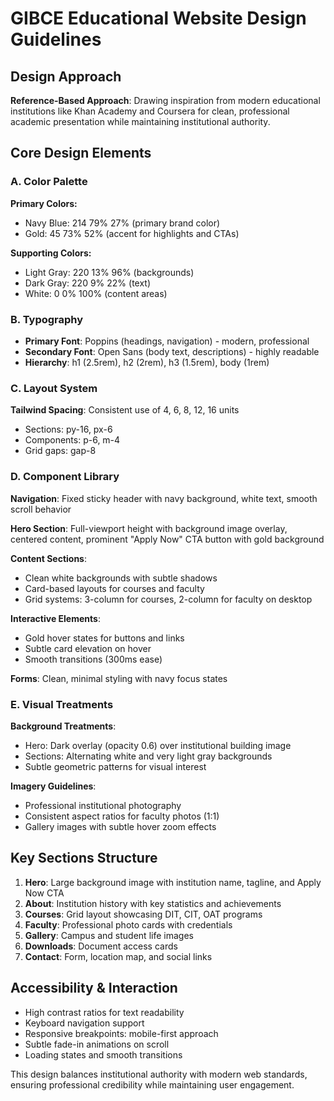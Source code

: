 # GIBCE Educational Website Design Guidelines

## Design Approach
**Reference-Based Approach**: Drawing inspiration from modern educational institutions like Khan Academy and Coursera for clean, professional academic presentation while maintaining institutional authority.

## Core Design Elements

### A. Color Palette
**Primary Colors:**
- Navy Blue: 214 79% 27% (primary brand color)
- Gold: 45 73% 52% (accent for highlights and CTAs)

**Supporting Colors:**
- Light Gray: 220 13% 96% (backgrounds)
- Dark Gray: 220 9% 22% (text)
- White: 0 0% 100% (content areas)

### B. Typography
- **Primary Font**: Poppins (headings, navigation) - modern, professional
- **Secondary Font**: Open Sans (body text, descriptions) - highly readable
- **Hierarchy**: h1 (2.5rem), h2 (2rem), h3 (1.5rem), body (1rem)

### C. Layout System
**Tailwind Spacing**: Consistent use of 4, 6, 8, 12, 16 units
- Sections: py-16, px-6
- Components: p-6, m-4
- Grid gaps: gap-8

### D. Component Library

**Navigation**: Fixed sticky header with navy background, white text, smooth scroll behavior

**Hero Section**: Full-viewport height with background image overlay, centered content, prominent "Apply Now" CTA button with gold background

**Content Sections**: 
- Clean white backgrounds with subtle shadows
- Card-based layouts for courses and faculty
- Grid systems: 3-column for courses, 2-column for faculty on desktop

**Interactive Elements**:
- Gold hover states for buttons and links
- Subtle card elevation on hover
- Smooth transitions (300ms ease)

**Forms**: Clean, minimal styling with navy focus states

### E. Visual Treatments

**Background Treatments**: 
- Hero: Dark overlay (opacity 0.6) over institutional building image
- Sections: Alternating white and very light gray backgrounds
- Subtle geometric patterns for visual interest

**Imagery Guidelines**:
- Professional institutional photography
- Consistent aspect ratios for faculty photos (1:1)
- Gallery images with subtle hover zoom effects

## Key Sections Structure

1. **Hero**: Large background image with institution name, tagline, and Apply Now CTA
2. **About**: Institution history with key statistics and achievements
3. **Courses**: Grid layout showcasing DIT, CIT, OAT programs
4. **Faculty**: Professional photo cards with credentials
5. **Gallery**: Campus and student life images
6. **Downloads**: Document access cards
7. **Contact**: Form, location map, and social links

## Accessibility & Interaction
- High contrast ratios for text readability
- Keyboard navigation support
- Responsive breakpoints: mobile-first approach
- Subtle fade-in animations on scroll
- Loading states and smooth transitions

This design balances institutional authority with modern web standards, ensuring professional credibility while maintaining user engagement.